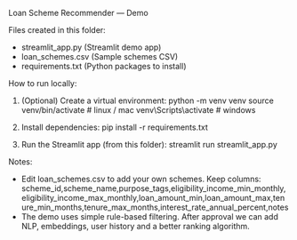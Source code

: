 Loan Scheme Recommender — Demo

Files created in this folder:
- streamlit_app.py  (Streamlit demo app)
- loan_schemes.csv  (Sample schemes CSV)
- requirements.txt  (Python packages to install)

How to run locally:
1. (Optional) Create a virtual environment:
   python -m venv venv
   source venv/bin/activate   # linux / mac
   venv\Scripts\activate    # windows

2. Install dependencies:
   pip install -r requirements.txt

3. Run the Streamlit app (from this folder):
   streamlit run streamlit_app.py

Notes:
- Edit loan_schemes.csv to add your own schemes. Keep columns:
  scheme_id,scheme_name,purpose_tags,eligibility_income_min_monthly,eligibility_income_max_monthly,loan_amount_min,loan_amount_max,tenure_min_months,tenure_max_months,interest_rate_annual_percent,notes
- The demo uses simple rule-based filtering. After approval we can add NLP, embeddings, user history and a better ranking algorithm.
